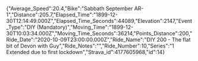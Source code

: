{"Average_Speed":20.4,"Bike":"Sabbath September AR-1","Distance":205.7,"Elapsed_Time":"1899-12-30T12:14:49.000Z","Elapsed_Time_Seconds":44089,"Elevation":2147,"Event_Type":"DIY (Mandatory)","Moving_Time":"1899-12-30T10:03:34.000Z","Moving_Time_Seconds":36214,"Points_Distance":200,"Ride_Date":"2020-10-09T23:00:00.000Z","Ride_Name":"DIY 200 - The flat bit of Devon with Guy","Ride_Notes":"","Ride_Number":10,"Series":"1 Extended due to first lockdown","Strava_id":4177605968,"id":14}